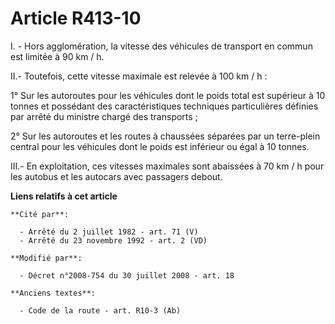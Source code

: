 # Article R413-10

I. - Hors agglomération, la vitesse des véhicules de transport en commun est limitée à 90 km / h. 

II.- Toutefois, cette vitesse maximale est relevée à 100 km / h : 

1° Sur les autoroutes pour les véhicules dont le poids total est supérieur à 10 tonnes et possédant des caractéristiques
techniques particulières définies par arrêté du ministre chargé des transports ; 

2° Sur les autoroutes et les routes à chaussées séparées par un terre-plein central pour les véhicules dont le poids est
inférieur ou égal à 10 tonnes. 

III.- En exploitation, ces vitesses maximales sont abaissées à 70 km / h pour les autobus et les autocars avec passagers
debout.

**Liens relatifs à cet article**

	**Cité par**:

	  - Arrêté du 2 juillet 1982 - art. 71 (V)
	  - Arrêté du 23 novembre 1992 - art. 2 (VD)

	**Modifié par**:

	  - Décret n°2008-754 du 30 juillet 2008 - art. 18

	**Anciens textes**:

	  - Code de la route - art. R10-3 (Ab)

